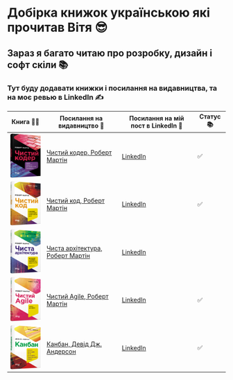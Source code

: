 # Добірка книжок українською які прочитав Вітя 😎

## Зараз я багато читаю про розробку, дизайн і софт скіли 📚

### Тут буду додавати книжки і посилання на видавництва, та на моє ревью в LinkedIn ✍️

<table>
  <thead>
    <tr>
      <th>Книга 📘📒</th>
      <th>Посилання на видавництво 📝</th>
      <th>Посилання на мій пост в LinkedIn 📲</th>
      <th>Статус 📚</th>
    </tr>
  </thead>
  <tbody>
    <tr>
      <td>
      <img src="./images/00-clean-coder.png" width="100" alt="Обкладинка книги"/>
      </td>
      <td>
      <a href="https://fabulabook.com/info-chystyj-koder-10008517">Чистий кодер, Роберт Мартін</a>
      </td>
      <td>
      <a href="https://www.linkedin.com/posts/viktorsvertoka_%D1%87%D0%B8%D1%81%D1%82%D0%B8%D0%B9-%D0%BA%D0%BE%D0%B4%D0%B5%D1%80-%D1%80%D0%BE%D0%B1%D0%B5%D1%80%D1%82-%D0%BC%D0%B0%D1%80%D1%82%D1%96%D0%BD-%D0%B4%D0%BB%D1%8F-%D1%82%D0%B8%D1%85-activity-7248295523739160577-f2d8/?utm_source=share&utm_medium=member_desktop">LinkedIn</a>
      </td>
      <td>
      ✅
      </td>
    </tr>
   <tr>
      <td>
      <img src="./images/01-clean-code.png" width="100" alt="Обкладинка книги"/>
      </td>
      <td>
      <a href="https://fabulabook.com/info-chystyj-kod-7391">Чистий код, Роберт Мартін</a>
      </td>
      <td>
      <a href="https://www.linkedin.com/posts/viktorsvertoka_%D1%87%D0%B8%D1%81%D1%82%D0%B8%D0%B9-%D0%BA%D0%BE%D0%B4-%D1%80%D0%BE%D0%B1%D0%B5%D1%80%D1%82-%D0%BC%D0%B0%D1%80%D1%82%D1%96%D0%BD-%D1%81%D1%82%D0%B2%D0%BE%D1%80%D0%B5%D0%BD%D0%BD%D1%8F-%D1%96-%D1%80%D0%B5%D1%84%D0%B0%D0%BA%D1%82%D0%BE%D1%80%D0%B8%D0%BD%D0%B3-activity-7271765514186575872-xByN/?utm_source=share&utm_medium=member_desktop">LinkedIn</a>
      </td>
       <td>
      ✅
      </td>
    </tr>
    <tr>
      <td>
      <img src="./images/02-clean-architecture.png" width="100" alt="Обкладинка книги"/>
      </td>
      <td>
      <a href="https://fabulabook.com/info-chysta-arhitektura-7389" style="text-align: center;">Чиста архітектура, Роберт Мартін</a>
      </td>
      <td>
      <a href="https://www.linkedin.com/posts/viktorsvertoka_%D1%87%D0%B8%D1%81%D1%82%D0%B0-%D0%B0%D1%80%D1%85%D1%96%D1%82%D0%B5%D0%BA%D1%82%D1%83%D1%80%D0%B0-%D1%80%D0%BE%D0%B1%D0%B5%D1%80%D1%82-%D0%BC%D0%B0%D1%80%D1%82%D1%96%D0%BD-%D1%89%D0%BE%D0%B9%D0%BD%D0%BE-activity-7264155406665469952-naUe/?utm_source=share&utm_medium=member_desktop">LinkedIn</a>
      </td>
    </tr>
    <tr>
      <td>
      <img src="./images/03-clean-agile.png" width="100" alt="Обкладинка книги"/>
      </td>
      <td>
      <a href="https://fabulabook.com/info-chystyj-agile-22957">Чистий Agile, Роберт Мартін</a>
      </td>
      <td>
      <a href="https://www.linkedin.com/posts/viktorsvertoka_%D1%87%D0%B8%D1%81%D1%82%D0%B8%D0%B9-agile-%D1%80%D0%BE%D0%B1%D0%B5%D1%80%D1%82-%D0%BC%D0%B0%D1%80%D1%82%D1%96%D0%BD-%D0%BD%D0%B0%D0%B7%D0%B0%D0%B4-%D0%B4%D0%BE-%D0%BE%D1%81%D0%BD%D0%BE%D0%B2-activity-7284449103764197377-5bOn/?utm_source=share&utm_medium=member_desktop">LinkedIn</a>
      </td>
       <td>
      ✅
      </td>
    </tr>
     <tr>
      <td>
      <img src="./images/04-kanban.png" width="100" alt="Обкладинка книги"/>
      </td>
      <td>
      <a href="https://fabulabook.com/info-kanban-22928">Канбан, Девід Дж. Андерсон</a>
      </td>
      <td>
      <a href="">LinkedIn</a>
      </td>
       <td>
      ✅
      </td>
    </tr>
  </tbody>
</table>
